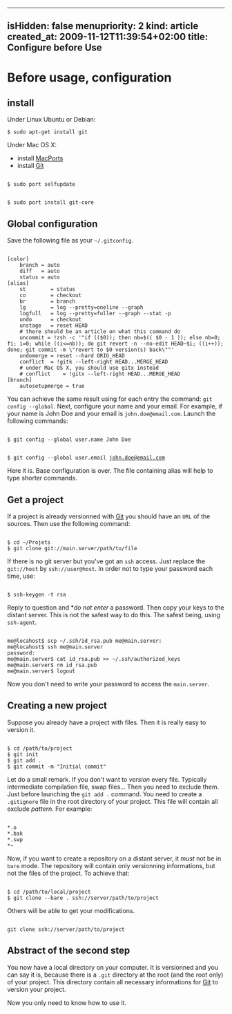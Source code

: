 -----
isHidden:       false
menupriority:   2
kind:           article
created_at:     2009-11-12T11:39:54+02:00
title: Configure before Use
-----

# Before usage, configuration

## install

Under Linux Ubuntu or Debian:

<div><code class="zsh">$ sudo apt-get install git</code></div>

Under Mac OS X:

* install [MacPorts](http://macports.org/install.php)
* install [Git][git]

<div><code class="zsh">
$ sudo port selfupdate

$ sudo port install git-core
</code></div>

## Global configuration

Save the following file as your `~/.gitconfig`.

<div><code class="zsh" file="gitconfig">
[color]
    branch = auto
    diff   = auto
    status = auto
[alias]
    st        = status
    co        = checkout
    br        = branch
    lg        = log --pretty=oneline --graph
    logfull   = log --pretty=fuller --graph --stat -p
    undo      = checkout
    unstage   = reset HEAD
    # there should be an article on what this command do
    uncommit = !zsh -c '"if (($0)); then nb=$(( $0 - 1 )); else nb=0; fi; i=0; while ((i<=nb)); do git revert -n --no-edit HEAD~$i; ((i++)); done; git commit -m \"revert to $0 version(s) back\""'
    undomerge = reset --hard ORIG_HEAD
	conflict  = !gitk --left-right HEAD...MERGE_HEAD
    # under Mac OS X, you should use gitx instead
	# conflict    = !gitx --left-right HEAD...MERGE_HEAD
[branch]
	autosetupmerge = true
</code></div>

You can achieve the same result using for each entry the command: `git config --global`. Next, configure your name and your email. For example, if your name is John Doe and your email is `john.doe@email.com`. Launch the following commands:

<div><code class="zsh">
$ git config --global user.name John Doe

$ git config --global user.email john.doe@email.com
</code></div>

Here it is. Base configuration is over. The file containing alias will help to type shorter commands.

## Get a project

If a project is already versionned with [Git][git] you should have an `URL` of the sources. Then use the following command:

<div><code class="zsh">
$ cd ~/Projets
$ git clone git://main.server/path/to/file
</code></div>

If there is no git server but you've got an `ssh` access. Just replace the `git://host` by `ssh://user@host`. In order not to type your password each time, use:

<div><code class="zsh">
$ ssh-keygen -t rsa
</code></div>

Reply to question and **do not enter* a password. Then copy your keys to the distant server. This is not the safest way to do this. The safest being, using `ssh-agent`.

<div><code class="zsh">
me@locahost$ scp ~/.ssh/id_rsa.pub me@main.server:
me@locahost$ ssh me@main.server
password:
me@main.server$ cat id_rsa.pub >> ~/.ssh/authorized_keys
me@main.server$ rm id_rsa.pub
me@main.server$ logout
</code></div>

Now you don't need to write your password to access the `main.server`.

## Creating a new project

Suppose you already have a project with files. Then it is really easy to version it.

<div><code class="zsh">
$ cd /path/to/project
$ git init
$ git add .
$ git commit -m "Initial commit"
</code></div>

Let do a small remark. If you don't want to *version* every file. Typically intermediate compilation file, swap files... Then you need to exclude them. Just before launching the `git add .` command. You need to create a `.gitignore` file in the root directory of your project. This file will contain all exclude *pattern*. For example:

<div><code class="zsh">
*.o
*.bak
*.swp
*~
</code></div>

Now, if you want to create a repository on a distant server, it *must* not be in `bare` mode. The repository will contain only versionning informations, but not the files of the project. To achieve that:

<div><code class="zsh">
$ cd /path/to/local/project
$ git clone --bare . ssh://server/path/to/project
</code></div>

Others will be able to get your modifications.

<div><code class="zsh">
git clone ssh://server/path/to/project
</code></div>

## Abstract of the second step

You now have a local directory on your computer. It is versionned and you can say it is, because there is a `.git` directory at the root (and the root only) of your project. This directory contain all necessary informations for [Git][git] to version your project.

Now you only need to know how to use it.

[git]: http://git-scm.org "Git"

